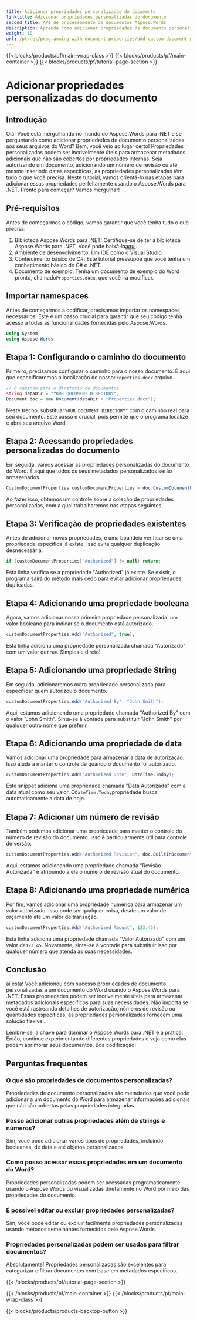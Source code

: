 ```yaml
---
title: Adicionar propriedades personalizadas do documento
linktitle: Adicionar propriedades personalizadas do documento
second_title: API de processamento de documentos Aspose.Words
description: Aprenda como adicionar propriedades de documento personalizadas em arquivos do Word usando o Aspose.Words para .NET. Siga nosso guia passo a passo para aprimorar seus documentos com metadados adicionais.
weight: 10
url: /pt/net/programming-with-document-properties/add-custom-document-properties/
---
```


{{< blocks/products/pf/main-wrap-class >}}
{{< blocks/products/pf/main-container >}}
{{< blocks/products/pf/tutorial-page-section >}}

# Adicionar propriedades personalizadas do documento

## Introdução

Olá! Você está mergulhando no mundo do Aspose.Words para .NET e se perguntando como adicionar propriedades de documento personalizadas aos seus arquivos do Word? Bem, você veio ao lugar certo! Propriedades personalizadas podem ser incrivelmente úteis para armazenar metadados adicionais que não são cobertos por propriedades internas. Seja autorizando um documento, adicionando um número de revisão ou até mesmo inserindo datas específicas, as propriedades personalizadas têm tudo o que você precisa. Neste tutorial, vamos orientá-lo nas etapas para adicionar essas propriedades perfeitamente usando o Aspose.Words para .NET. Pronto para começar? Vamos mergulhar!

## Pré-requisitos

Antes de começarmos o código, vamos garantir que você tenha tudo o que precisa:

1.  Biblioteca Aspose.Words para .NET: Certifique-se de ter a biblioteca Aspose.Words para .NET. Você pode baixá-la[aqui](https://releases.aspose.com/words/net/).
2. Ambiente de desenvolvimento: Um IDE como o Visual Studio.
3. Conhecimento básico de C#: Este tutorial pressupõe que você tenha um conhecimento básico de C# e .NET.
4.  Documento de exemplo: Tenha um documento de exemplo do Word pronto, chamado`Properties.docx`, que você irá modificar.

## Importar namespaces

Antes de começarmos a codificar, precisamos importar os namespaces necessários. Este é um passo crucial para garantir que seu código tenha acesso a todas as funcionalidades fornecidas pelo Aspose.Words.

```csharp
using System;
using Aspose.Words;
```

## Etapa 1: Configurando o caminho do documento

 Primeiro, precisamos configurar o caminho para o nosso documento. É aqui que especificaremos a localização do nosso`Properties.docx` arquivo.

```csharp
// O caminho para o diretório de documentos.
string dataDir = "YOUR DOCUMENT DIRECTORY";
Document doc = new Document(dataDir + "Properties.docx");
```

 Neste trecho, substitua`"YOUR DOCUMENT DIRECTORY"` com o caminho real para seu documento. Este passo é crucial, pois permite que o programa localize e abra seu arquivo Word.

## Etapa 2: Acessando propriedades personalizadas do documento

Em seguida, vamos acessar as propriedades personalizadas do documento do Word. É aqui que todos os seus metadados personalizados serão armazenados.

```csharp
CustomDocumentProperties customDocumentProperties = doc.CustomDocumentProperties;
```

Ao fazer isso, obtemos um controle sobre a coleção de propriedades personalizadas, com a qual trabalharemos nas etapas seguintes.

## Etapa 3: Verificação de propriedades existentes

Antes de adicionar novas propriedades, é uma boa ideia verificar se uma propriedade específica já existe. Isso evita qualquer duplicação desnecessária.

```csharp
if (customDocumentProperties["Authorized"] != null) return;
```

Esta linha verifica se a propriedade "Authorized" já existe. Se existir, o programa sairá do método mais cedo para evitar adicionar propriedades duplicadas.

## Etapa 4: Adicionando uma propriedade booleana

Agora, vamos adicionar nossa primeira propriedade personalizada: um valor booleano para indicar se o documento está autorizado.

```csharp
customDocumentProperties.Add("Authorized", true);
```

 Esta linha adiciona uma propriedade personalizada chamada "Autorizado" com um valor de`true`. Simples e direto!

## Etapa 5: Adicionando uma propriedade String

Em seguida, adicionaremos outra propriedade personalizada para especificar quem autorizou o documento.

```csharp
customDocumentProperties.Add("Authorized By", "John Smith");
```

Aqui, estamos adicionando uma propriedade chamada "Authorized By" com o valor "John Smith". Sinta-se à vontade para substituir "John Smith" por qualquer outro nome que preferir.

## Etapa 6: Adicionando uma propriedade de data

Vamos adicionar uma propriedade para armazenar a data de autorização. Isso ajuda a manter o controle de quando o documento foi autorizado.

```csharp
customDocumentProperties.Add("Authorized Date", DateTime.Today);
```

 Este snippet adiciona uma propriedade chamada "Data Autorizada" com a data atual como seu valor. O`DateTime.Today`propriedade busca automaticamente a data de hoje.

## Etapa 7: Adicionar um número de revisão

Também podemos adicionar uma propriedade para manter o controle do número de revisão do documento. Isso é particularmente útil para controle de versão.

```csharp
customDocumentProperties.Add("Authorized Revision", doc.BuiltInDocumentProperties.RevisionNumber);
```

Aqui, estamos adicionando uma propriedade chamada "Revisão Autorizada" e atribuindo a ela o número de revisão atual do documento.

## Etapa 8: Adicionando uma propriedade numérica

Por fim, vamos adicionar uma propriedade numérica para armazenar um valor autorizado. Isso pode ser qualquer coisa, desde um valor de orçamento até um valor de transação.

```csharp
customDocumentProperties.Add("Authorized Amount", 123.45);
```

 Esta linha adiciona uma propriedade chamada "Valor Autorizado" com um valor de`123.45`. Novamente, sinta-se à vontade para substituir isso por qualquer número que atenda às suas necessidades.

## Conclusão

aí está! Você adicionou com sucesso propriedades de documento personalizadas a um documento do Word usando o Aspose.Words para .NET. Essas propriedades podem ser incrivelmente úteis para armazenar metadados adicionais específicos para suas necessidades. Não importa se você está rastreando detalhes de autorização, números de revisão ou quantidades específicas, as propriedades personalizadas fornecem uma solução flexível.

Lembre-se, a chave para dominar o Aspose.Words para .NET é a prática. Então, continue experimentando diferentes propriedades e veja como elas podem aprimorar seus documentos. Boa codificação!

## Perguntas frequentes

### O que são propriedades de documentos personalizadas?
Propriedades de documento personalizadas são metadados que você pode adicionar a um documento do Word para armazenar informações adicionais que não são cobertas pelas propriedades integradas.

### Posso adicionar outras propriedades além de strings e números?
Sim, você pode adicionar vários tipos de propriedades, incluindo booleanas, de data e até objetos personalizados.

### Como posso acessar essas propriedades em um documento do Word?
Propriedades personalizadas podem ser acessadas programaticamente usando o Aspose.Words ou visualizadas diretamente no Word por meio das propriedades do documento.

### É possível editar ou excluir propriedades personalizadas?
Sim, você pode editar ou excluir facilmente propriedades personalizadas usando métodos semelhantes fornecidos pelo Aspose.Words.

### Propriedades personalizadas podem ser usadas para filtrar documentos?
Absolutamente! Propriedades personalizadas são excelentes para categorizar e filtrar documentos com base em metadados específicos.

{{< /blocks/products/pf/tutorial-page-section >}}

{{< /blocks/products/pf/main-container >}}
{{< /blocks/products/pf/main-wrap-class >}}

{{< blocks/products/products-backtop-button >}}
